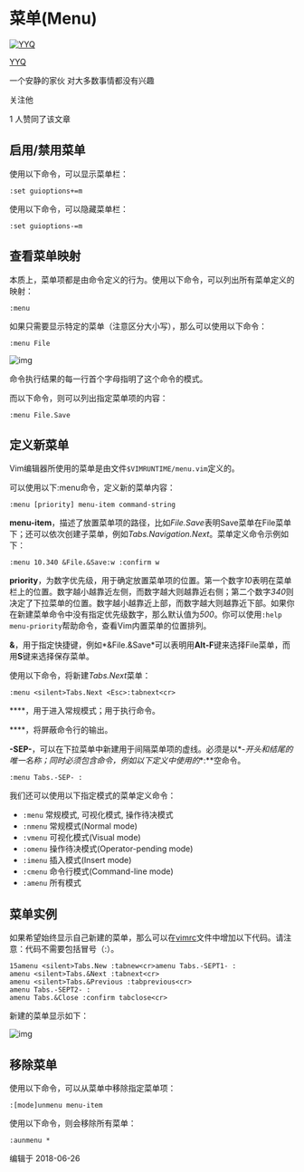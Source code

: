 # 菜单(Menu)

[![YYQ](https://pic1.zhimg.com/v2-c4432de041354a82800b86e53483c9c7_xs.jpg?source=172ae18b)](https://www.zhihu.com/people/anthony.yuan)

[YYQ](https://www.zhihu.com/people/anthony.yuan)

一个安静的家伙 对大多数事情都没有兴趣

关注他

1 人赞同了该文章

## **启用/禁用菜单**

使用以下命令，可以显示菜单栏：

```vim
:set guioptions+=m
```

使用以下命令，可以隐藏菜单栏：

```vim
:set guioptions-=m
```

## **查看菜单映射**

本质上，菜单项都是由命令定义的行为。使用以下命令，可以列出所有菜单定义的映射：

```vim
:menu
```

如果只需要显示特定的菜单（注意区分大小写），那么可以使用以下命令：

```vim
:menu File 
```



![img](https://pic1.zhimg.com/80/v2-ad1366ccd65701cbbdd660850693b274_720w.jpg)



命令执行结果的每一行首个字母指明了这个命令的模式。

而以下命令，则可以列出指定菜单项的内容：

```vim
:menu File.Save
```

## **定义新菜单**

Vim编辑器所使用的菜单是由文件`$VIMRUNTIME/menu.vim`定义的。

可以使用以下:menu命令，定义新的菜单内容：

```vim
:menu [priority] menu-item command-string
```

**menu-item**，描述了放置菜单项的路径，比如*File.Save*表明Save菜单在File菜单下；还可以依次创建子菜单，例如*Tabs.Navigation.Next*。菜单定义命令示例如下：

```vim
:menu 10.340 &File.&Save:w :confirm w
```

**priority**，为数字优先级，用于确定放置菜单项的位置。第一个数字*10*表明在菜单栏上的位置。数字越小越靠近左侧，而数字越大则越靠近右侧；第二个数字*340*则决定了下拉菜单的位置。数字越小越靠近上部，而数字越大则越靠近下部。如果你在新建菜单命令中没有指定优先级数字，那么默认值为*500*。你可以使用`:help menu-priority`帮助命令，查看Vim内置菜单的位置排列。

**&**，用于指定快捷键，例如*&File.&Save*可以表明用**Alt-F**键来选择File菜单，而用**S**键来选择保存菜单。

使用以下命令，将新建*Tabs.Next*菜单：

```vim
:menu <silent>Tabs.Next <Esc>:tabnext<cr>
```

****，用于进入常规模式；<cr>用于执行命令。

****，将屏蔽命令行的输出。

**-SEP-**，可以在下拉菜单中新建用于间隔菜单项的虚线。必须是以*-*开头和结尾的唯一名称；同时必须包含命令，例如以下定义中使用的**:**空命令。

```vim
:menu Tabs.-SEP- :
```

我们还可以使用以下指定模式的菜单定义命令：

- `:menu` 常规模式, 可视化模式, 操作待决模式
- `:nmenu` 常规模式(Normal mode)
- `:vmenu` 可视化模式(Visual mode)
- `:omenu` 操作待决模式(Operator-pending mode)
- `:imenu` 插入模式(Insert mode)
- `:cmenu` 命令行模式(Command-line mode)
- `:amenu` 所有模式

## **菜单实例**

如果希望始终显示自己新建的菜单，那么可以在[vimrc](https://link.zhihu.com/?target=http%3A//yyq123.blogspot.com/2012/01/vim-vimrc.html)文件中增加以下代码。请注意：代码不需要包括冒号（:）。

```vim
15amenu <silent>Tabs.New :tabnew<cr>amenu Tabs.-SEPT1- :
amenu <silent>Tabs.&Next :tabnext<cr>
amenu <silent>Tabs.&Previous :tabprevious<cr>
amenu Tabs.-SEPT2- :
amenu Tabs.&Close :confirm tabclose<cr>
```

新建的菜单显示如下：



![img](https://pic3.zhimg.com/80/v2-9799b7c0b1c652022a611362c9adf98a_720w.jpg)



## **移除菜单**

使用以下命令，可以从菜单中移除指定菜单项：

```vim
:[mode]unmenu menu-item
```

使用以下命令，则会移除所有菜单：

```vim
:aunmenu * 
```



编辑于 2018-06-26